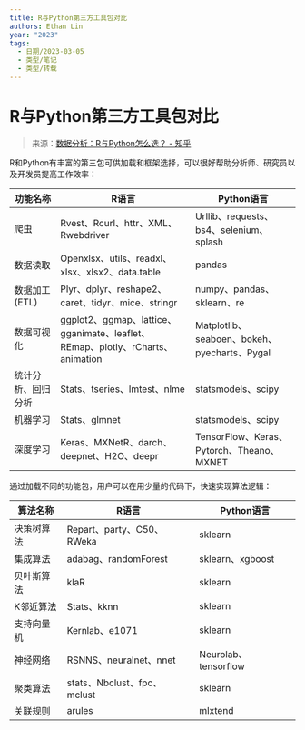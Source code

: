 ```yaml
---
title: R与Python第三方工具包对比
authors: Ethan Lin
year: "2023"
tags:
  - 日期/2023-03-05
  - 类型/笔记
  - 类型/转载
---
```



# R与Python第三方工具包对比





> 来源：[数据分析：R与Python怎么选？ - 知乎](https://zhuanlan.zhihu.com/p/272100187#:~:text=1%20在%20深度学习%20领域，例如自然语言处理、图像识别等%E3%80%82%20相对于R，Python对GPU有更好的支持，虽然R也支持KERAS运算，但是实现效率较低、成本较高，你可以想象这样的一个场景，当你使用R做深度学习时，经历一番搜索和研究，刚把需要的环境搭建好，人家用Python的已经可以提交项目结果了%E3%80%82%20...%202%20在,统计分析%20领域，R的综合表现更优于Python%E3%80%82%20...%204%20在%20数据可视化%20领域，虽然Python有一些很好的可视化程序库，例如Seaborn、Bokeh和Pygal，但与R对比，在Python中进行可视化有些复杂，可调节的参数较少，且图表样式的控制会更麻烦一些%E3%80%82%20)





R和Python有丰富的第三包可供加载和框架选择，可以很好帮助分析师、研究员以及开发员提高工作效率：

| 功能名称           | R语言                                                        | Python语言                                   |
| ------------------ | ------------------------------------------------------------ | -------------------------------------------- |
| 爬虫               | Rvest、Rcurl、httr、XML、Rwebdriver                          | Urllib、requests、bs4、selenium、splash      |
| 数据读取           | Openxlsx、utils、readxl、xlsx、xlsx2、data.table             | pandas                                       |
| 数据加工(ETL)      | Plyr、dplyr、reshape2、caret、tidyr、mice、stringr           | numpy、pandas、sklearn、re                   |
| 数据可视化         | ggplot2、ggmap、lattice、gganimate、leaflet、REmap、plotly、rCharts、animation | Matplotlib、seaboen、bokeh、pyecharts、Pygal |
| 统计分析、回归分析 | Stats、tseries、lmtest、nlme                                 | statsmodels、scipy                           |
| 机器学习           | Stats、glmnet                                                | statsmodels、scipy                           |
| 深度学习           | Keras、MXNetR、darch、deepnet、H2O、deepr                    | TensorFlow、Keras、Pytorch、Theano、MXNET    |

通过加载不同的功能包，用户可以在用少量的代码下，快速实现算法逻辑：

| 算法名称   | R语言                       | Python语言           |
| ---------- | --------------------------- | -------------------- |
| 决策树算法 | Repart、party、C50、RWeka   | sklearn              |
| 集成算法   | adabag、randomForest        | sklearn、xgboost     |
| 贝叶斯算法 | klaR                        | sklearn              |
| K邻近算法  | Stats、kknn                 | sklearn              |
| 支持向量机 | Kernlab、e1071              | sklearn              |
| 神经网络   | RSNNS、neuralnet、nnet      | Neurolab、tensorflow |
| 聚类算法   | stats、Nbclust、fpc、mclust | sklearn              |
| 关联规则   | arules                      | mlxtend              |